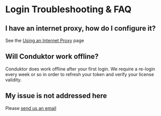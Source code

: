 # Login Troubleshooting & FAQ

## I have an internet proxy, how do I configure it?

See the [Using an Internet Proxy](using-an-internet-proxy.md) page

## Will Conduktor work offline?

Conduktor does work offline after your first login. We require a re-login every week or so in order to refresh your token and verify your license validity. 

## My issue is not addressed here

Please [send us an email](mailto:support@conduktor.io?subject=Login%20Troubleshooting?body=Please%20include%20as%20much%20information%20as%20possible,%20as%20well%20as%20screenshots,%20or%20even%20better,%20videos)

